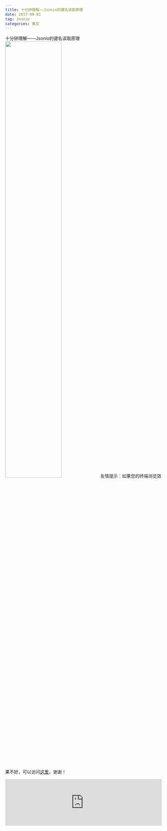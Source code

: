 ```yaml
---
title: 十分钟理解——Jsonio的键名读取原理
date: 2017-09-01
tag: Jsonio
categories: 推文
---
```

十分钟理解——Jsonio的键名读取原理
<img src="http://mmbiz.qpic.cn/mmbiz_jpg/ACviaWTBFxhaMzrYsBwblNhdIH59E1ia7cbYbpiaL4Zbm7B2E4L7qQnARPkQdwjnAicNNeuJDvdWwWNGPibeKpvzX4A/0?wx_fmt.jpeg" style="width: 60%; height: auto;"/><!--more-->
友情提示：如果您的终端浏览效果不好，可以访问[这里](https://stata-club.github.io/stata_article/2017-09-01.html)，谢谢！
<iframe src="https://stata-club.github.io/stata_article/2017-09-01.html" id="iframepage" frameborder="0" scrolling="no" marginheight="0" marginwidth="0" width="100%" onLoad="iFrameHeight()"></iframe>
<script type="text/javascript" language="javascript">
function iFrameHeight() {
var ifm= document.getElementById("iframepage");
var subWeb = document.frames ? document.frames["iframepage"].document : ifm.contentDocument;   
if(ifm != null && subWeb != null) {
 ifm.height = subWeb.body.scrollHeight;
} 
} 
</script> 